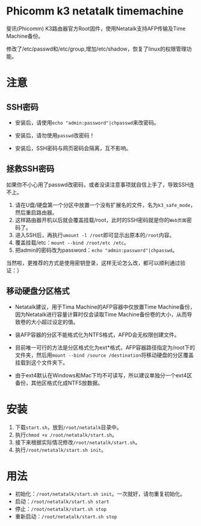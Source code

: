 # Phicomm k3 netatalk timemachine

斐讯(Phicomm) K3路由器官方Root固件，使用Netatalk支持AFP传输及Time Machine备份。

修改了/etc/passwd和/etc/group,增加/etc/shadow，恢复了linux的权限管理功能。

# 注意

## SSH密码

- 安装后，请使用`echo "admin:password"|chpasswd`来改密码。

- 安装后，请勿使用`passwd`改密码！

- 安装后，SSH密码与网页密码会隔离，互不影响。

## 拯救SSH密码

如果你不小心用了passwd改密码，或者没读注意事项就自信上手了，导致SSH连不上。

1. 请在U盘/硬盘第一个分区中放置一个没有扩展名的文件，名为`k3_safe_mode`，然后重启路由器。
2. 这样路由器开机以后就会覆盖挂载/root，此时的SSH密码就是你的`Web页面`密码了。
3. 进入SSH后，再执行`umount -l /root`即可显示出原本的`/root`内容。
4. 覆盖挂载/etc：`mount --bind /root/etc /etc`。
5. 把admin的密码改为password：`echo "admin:password"|chpasswd`。

当然啦，更推荐的方式是使用密钥登录，这样无论怎么改，都可以顺利通过验证：）

## 移动硬盘分区格式

- Netatalk建议，用于Tima Machine的AFP容器中仅放置Time Machine备份，因为Netatalk进行容量计算时仅会读取Time Machine备份卷的大小，从而导致卷的大小超过设定的值。

- 装AFP容器的分区不能格式化为NTFS格式，AFPD会无权限创建文件。

- 目前唯一可行的方法是分区格式化为ext*格式，AFP容器路径指定为/root下的文件夹，然后用`mount --bind /source /destination`将移动硬盘的分区覆盖挂载到这个文件夹下。

- 由于ext4默认在Windows和Mac下均不可读写，所以建议单独分一个ext4区备份，其他区格式化成NTFS放数据。

# 安装

1. 下载`start.sh`，放到`/root/netatalk`目录中。
2. 执行`chmod +x /root/netatalk/start.sh`。
3. 接下来根据实际情况修改`/root/netatalk/start.sh`。
4. 执行`/root/netatalk/start.sh init`。

# 用法

- 初始化：`/root/netatalk/start.sh init`。一次就好，请勿重复初始化。
- 启动：`/root/netatalk/start.sh start`
- 停止：`/root/netatalk/start.sh stop`
- 重新启动：`/root/netatalk/start.sh stop`